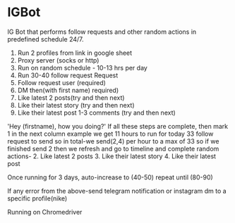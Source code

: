 # IGBot
IG Bot that performs follow requests and other random actions in predefined schedule 24/7.
1. Run 2 profiles from link in google sheet
2. Proxy server (socks or http)
3. Run on random schedule - 10-13 hrs per day
4. Run 30-40 follow request
Request
1. Follow request user (required)
5. DM then(with first name) required)
2. Like latest 2 posts(try and then next)
3. Like their latest story (try and then next)
4. Like their latest post 1-3 comments (try and then next)

'Hey (firstname), how you doing?'
If all these steps are complete, then mark 1 in the next column
example
we get 11 hours to run for today
33 follow request to send
so in total-we send(2,4) per hour to a max of 33
so if we finished send 2
then we refresh and go to timeline and complete random actions-
2. Like latest 2 posts
3. Like their latest story
4. Like their latest post

Once running for 3 days, auto-increase to (40-50) repeat until
(80-90)

If any error from the above-send telegram notification or instagram
dm to a specific profile(nike)

Running on Chromedriver
